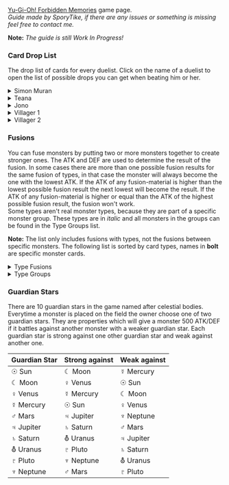 [Yu-Gi-Oh! Forbidden Memories](https://retroachievements.org/game/11388) game page.<br>_Guide made by SporyTike, if there are any issues or something is missing feel free to contact me._

**Note:** _The guide is still Work In Progress!_

### **Card Drop List**
The drop list of cards for every duelist. Click on the name of a duelist to open the list of possible drops you can get when beating him or her.<br>

<details>
  <summary>Simon Muran</summary>
Simon Muran can be unlocked by beating him in front of Pharaoh's Palace before Heishin attacks the Palace. (Optional)

| | Rank S/A (Pow)  | | | Rank S/A (Tec) | | | Rank B/C/D | |
| ------------- | ------------- | ---: | ------------- | ------------- | ---: | ------------- | ------------- | ---: |
| **Nr.** | **Name**  | **Chance**  | **Nr.** | **Name**  | **Chance**  | **Nr.** | **Name**  | **Chance**  |
| 002 | Mystical Elf | 1.32% | 009 | Shadow Specter | 4.49% | 009 | Shadow Specter | 4.79% |
| 009 | Shadow Specter | 4.39% | 016 | Time Wizard | 2.64% | 016 | Time Wizard | 2.78% |
| 010 | Blackland Fire Dragon | 1.46% | 019 | Right Arm of the Forbidden One | 0.29% | 019 | Right Arm of the Forbidden One | 0.29% |
| 016 | Time Wizard | 2.93% | 024 | Skull Servant | 1.32% | 024 | Skull Servant | 1.42% |
| 019 | Right Arm of the Forbidden One | 0.29% | 047 | Torike | 1.32% | 047 | Torike | 1.42% |
| 024 | Skull Servant | 1.32% | 048 | Sangan | 1.32% | 048 | Sangan | 1.42% |
| 025 | Horn Imp | 1.32% | 058 | Kuriboh | 1.32% | 058 | Kuriboh | 1.46% |
| 030 | Zombie Warrior | 1.32% | 102 | Mask of Darkness | 0.59% | 102 | Mask of Darkness | 0.68% |
| 041 | Celtic Guardian | 1.32% | 105 | Tomozaurus | 2.59% | 105 | Tomozaurus | 2.78% |
| 046 | Griffore | 1.32% | 123 | Dark Plant | 2.59% | 123 | Dark Plant | 2.78% |
| 047 | Torike | 1.32% | 130 | Weather Control | 2.59% | 130 | Weather Control | 2.78% |
| 048 | Sangan | 1.32% | 137 | Mystery Hand | 2.59% | 137 | Mystery Hand | 2.78% |
| 058 | Kuriboh | 1.46% | 167 | Ancient Jar | 2.54% | 167 | Ancient Jar | 2.73% |
| 059 | Mammoth Graveyard | 1.32% | 192 | Key Mace | 2.54% | 192 | Key Mace | 2.73% |
| 065 | Silver Fang | 1.32% | 197 | Mech Mole Zombie | 2.54% | 197 | Mech Mole Zombie | 2.73% |
| 105 | Tomozaurus | 2.54% | 202 | Air Marmot of Nefariousness | 2.54% | 202 | Air Marmot of Nefariousness | 2.73% |
| 123 | Dark Plant | 2.54% | 237 | Haniwa | 2.54% | 273 | Haniwa | 2.73% |
| 130 | Weather Cold | 2.54% | 238 | Yashinoki | 2.54% | 238 | Yashinoki | 0.68% |
| 137 | Mystery Hand | 2.54% | 289 | Change Slime | 2.54% | 289 | Change Slime | 2.73% |
| 167 | Ancient Jar | 2.54% | 301 | Legendary Sword | 0.98% | 301 | Legendary Sword | 0.98% |
| 192 | Key Mace | 2.54% | 313 | Horn of Eight | 0.98% | 333 | Sogen | 1.95% |
| 197 | Mech Mole Zombie | 2.54% | 314 | Horn of the Unicorn | 0.98% | 387 | Mystic Lamp | 2.73% |
| 202 | Air Marmot of Nefariousness | 2.54% | 333 | Sogen | 1.76% | 397 | Leghul | 2.73% |
| 237 | Haniwa | 2.54% | 336 | Dark Hole | 0.98% | 402 | Monster Eye | 2.73% |
| 238 | Yashinoki | 0.59% | 349 | Spellbinding Circle | 1.76% | 410 | Mechanical Spider | 2.73% |
| 289 | Change Slime | 2.54% | 387 | Mystic Lamp | 2.54% | 411 | Bat | 2.73% |
| 333 | Sogen | 1.95% | 397 | Leghul | 2.54% | 422 | Jinzo #7 | 2.73% |
| 381 | Toon Alligator | 0.10% | 402 | Monster Eye | 2.54% | 436 | White Dolphin | 2.73% |
| 387 | Mystic Lamp | 2.54% | 410 | Mechanical Spider | 2.54% | 444 | Turu-Purun | 2.73% |
| 397 | Leghul | 2.54% | 411 | Bat | 2.54% | 469 | Armed Ninja | 2.73% |
| 402 | Monster Eye | 2.54% | 422 | Jinzo #7 | 2.54% | 484 | Ameba | 2.73% |
| 410 | Mechanical Spider | 2.54% | 436 | White Dolphin | 2.54% | 485 | Korogashi | 2.73% |
| 411 | Bat | 2.54% | 444 | Turu-Purun | 2.54% | 488 | Rainbow Flower | 2.73% |
| 422 | Jinzo #7 | 2.54% | 469 | Armed Ninja | 2.54% | 504 | Fungi of the Musk | 2.73% |
| 436 | White Dolphin | 2.54% | 484 | Ameba | 2.54% | 516 | Muka Muka | 2.73% |
| 444 | Turu-Purun | 2.54% | 485 | Korogashi | 2.54% | 547 | Griggle | 2.73% |
| 469 | Armed Ninja | 2.54% | 488 | Rainbow Flower | 2.54% | 548 | Bone Mouse | 2.73% |
| 484 | Ameba | 2.54% | 504 | Fungi of the Mush | 2.54% | 558 | Pot the Trick | 2.73% |
| 485 | Korogashi | 2.54% | 516 | Muka Muka | 2.54% | 563 | Wretched Ghost of the Attic | 2.73% |
| 488 | Rainbow Flower | 2.54% | 547 | Griggle | 2.54% | 635 | Queen's Double | 2.73% |
| 504 | Fungi of the Musk | 2.54% | 548 | Bone Mouse | 2.54% | 677 | Hamburger Recipe | 0.88% |
| 516 | Muka Muka | 2.54% | 558 | Pot the Trick | 2.54% | 681 | House of Adhesive Tape | 0.88% |
| 547 | Griggle | 2.54% | 563 | Wretched Ghost of the Attic | 2.54% | 690 | Fake Trap | 0.88% |
| 548 | Bone Mouse | 2.54% | 635 | Queen's Double | 2.54% | | | |
| 558 | Pot the Trick | 2.54% | 676 | Commencement Dance | 0.98%| | | |
| 563 | Wretched Ghost of the Attic | 2.54% | 677 | Hamburger Recipe | 0.98% | | | |
| 635 | Queen's Double | 2.54% | 681 | House of Adhesive Tape | 0.98% | | | |
| | | | 682 | Eatgaboon | 0.98% | | | |
| | | | 690 | Fake Trap | 0.98% | | | |
</details>

<details>
  <summary>Teana</summary>
Teana can be unlocked by beating her in the Duel Grounds before Heishin attacks the Palace. (Optional)

| | Rank S/A (Pow)  | | | Rank S/A (Tec) | | | Rank B/C/D | |
| ------------- | ------------- | ---: | ------------- | ------------- | ---: | ------------- | ------------- | ---: |
| **Nr.** | **Name**  | **Chance**  | **Nr.** | **Name**  | **Chance**  | **Nr.** | **Name**  | **Chance**  |
| 019 | Right Arm of the Forbidden One | 0.29% | 019 | Right Arm of the Forbidden One | 0.29% | 019 | Right Arm of the Forbidden One | 0.29% |
| 024 | Skull Servant | 8.79% | 024 | Skull Servant | 8.30% | 024 | Skull Servant | 8.79% |
| 058 | Kuriboh | 8.79% | 058 | Kuriboh | 8.30% | 058 | Kuriboh | 8.79% |
| 102 | Mask of Darkness | 0.59% | 167 | Ancient Jar | 8.20% | 167 | Ancient Jar | 8.79% |
| 167 | Ancient Jar | 8.79% | 302 | Sword of Dark Destruction | 0.78% | 302 | Sword of Dark Destruction | 0.78% |
| 302 | Sword of Dark Destruction | 0.78% | 312 | Silver Bow and Arrow | 0.73% | 330 | Forest | 1.46% |
| 330 | Forest | 1.46% | 313 | Horn of Light | 0.73% | 393 | Zone Eater | 8.79% |
| 393 | Zone Eater | 8.59% | 330 | Forest | 1.46% | 395 | Dancing Elf | 8.69% |
| 395 | Dancing Elf | 8.59% | 336 | Dark Hole | 0.73% | 398 | Ooguchi | 8.69% |
| 398 | Ooguchi | 8.59% | 345 | Final Flame | 0.73% | 399 | Swordsman from a Foreign Land | 8.69% |
| 399 | Swordsman from a Foreign Land | 8.59% | 350 | Dark-piercing Light | 1.46% | 402 | Monster Eye | 8.69% |
| 402 | Monster Eye | 8.59% | 393 | Zone Eater | 8.30% | 469 | Armed Ninja | 8.69% |
| 469 | Armed Ninja | 8.59% | 395 | Dancing Elf | 8.30% | 475 | Sinister Serpent | 8.69% |
| 475 | Sinister Serpent | 8.59% | 398 | Ooguchi | 8.30% | 527 | Milus Radiant | 8.69% |
| 527 | Milus Radiant | 8.59% | 399 | Swordsman from a Foreign Land | 8.30% | 681 | House of Adhesive Tape | 0.68% |
| 543 | Tongyo | 0.59% | 402 | Monster Eye | 8.20% | 690 | Fake Trap | 0.73% |
| 566 | Yormungarde | 0.59% | 469 | Armed Ninja | 8.20% | 699 | Revival of Skeleton Rider | 0.05% | |
| 570 | Trakadon | 0.29% | 475 | Sinister Serpent | 8.20% | | | |
| 580 | Patrol Robo | 0.29% | 527 | Milus Radiant | 8.20% | | | |
| | | | 681 | House of Adhesive Tape | 0.73% | | | |
| | | | 682 | Eatgaboon | 0.73% | | | |
| | | | 690 | Fake Trap | 0.73% | | | |
| | | | 699 | Revival of Skeleton Rider | 0.05% | | | |
</details>

<details>
  <summary>Jono</summary>
Jono can be unlocked by beating him in the Duel Grounds before Heishin attacks the Palace. (Optional)

| | Rank S/A (Pow)  | | | Rank S/A (Tec) | | | Rank B/C/D | |
| ------------- | ------------- | ---: | ------------- | ------------- | ---: | ------------- | ------------- | ---: |
| **Nr.** | **Name**  | **Chance**  | **Nr.** | **Name**  | **Chance**  | **Nr.** | **Name**  | **Chance**  |
| 004 | Baby Dragon | 0.98% | 016 | Time Wizard | 2.93% | 016 | Time Wizard | 3.12% |
| 016 | Time Wizard | 3.13% | 020 | Left Arm of the Forbidden One | 0.20% | 020 | Left Arm of the Forbidden One | 0.29% |
| 020 | Left Arm of the Forbidden One | 0.29% | 050 | Basic Insect | 1.95% | 050 | Basic Insect | 2.15%
| 029 | Mountain Warrior | 0.98% | 104 | Curtain of the Dark Ones | 1.95% | 104 | Curtain of the Dark Ones | 2.15% |
| 050 | Basic Insect | 2.15% | 105 | Tomozaurus | 1.95% | 105 | Tomozaurus | 2.15% |
| 061 | Wolf | 0.98% | 122 | Yamatano Dragon Scroll | 1.95% | 122 | Yamatano Dragon Scroll | 2.15% |
| 100 | Battle Warrior | 0.98% | 130 | Weather Control | 1.95% | 130 | Weather Control | 2.15% |
| 104 | Curtain of the Dark Ones | 2.15% | 135 | Fiend's Hand | 1.95% | 135 | Fiend's Hand | 2.15% |
| 105 | Tomozaurus | 2.15% | 137 | Mystery Hand | 1.95% | 137 | Mystery Hand | 2.15%
| 122 | Yamatano Dragon Scroll | 2.15% | 152 | The Melting Red Shadow | 1.95% | 152 | The Melting Red Shadow | 2.15% | 
| 130 | Weather Control | 2.15% | 154 | Fire Reaper | 1.95% | 154 | Fire Reaper | 2.15% |
| 135 | Fiend's Hand | 2.15% | 174 | Hurricail | 1.95% | 174 | Hurricail | 2.15% | 
| 137 | Mystery Hand | 2.15% | 182 | Masked Clown | 1.95% | 182 | Masked Clown | 2.15% |
| 152 | The Melting Red Shadow | 2.15% | 185 | Eyearmor | 1.95% | 185 | Eyearmor | 2.15% |
| 154 | Fire Reaper | 2.15% | 191 | LALA Li-oon | 1.95% | 191 | LALA Li-oon | 2.15% |
| 185 | Eyearmor | 2.15% | 197 | Mech Mole Zombie | 1.95% | 197 | Mech Mole Zombie | 2.15% |
| 191 | LALA Li-oon | 2.15% | 202 | Air Marmot of Nefariousness | 1.95% | 202 | Air Marmot of Nefariousness | 2.15% |
| 197 | Mech Mole Zombie | 2.15% | 207 | Droll Bird | 1.95% | 207 | Droll Bird | 2.15% |
| 202 | Air Marmot of Nefariousness | 2.15% | 210 | Hinotama Soul | 1.95% | 210 | Hinotama Soul | 2.15% |
| 207 | Droll Bird | 2.15% | 214 | Kagemusha of the Blue Flame | 1.95% | 242 | Candle of Fate | 2.15% |
| 210 | Hinotama Soul | 2.15% | 237 | Haniwa | 1.95% | 245 | Meda Bat | 2.15% |
| 214 | Kagemusha of the Blue Flame | 2.15% | 242 | Candle of Fate | 2.05% | 268 | Sectarian of Secrets | 2.15% |
| 237 | Haniwa | 2.15% | 245 | Meda Bat | 2.05% | 301 | Legendary Sword | 0.78% |
| 242 | Candle of Fate | 2.15% | 268 | Sectarian of Secrets | 2.05% | 302 | Sword of Dark Destruction | 0.78% |
| 245 | Meda Bat | 2.15% | 301 | Legendary Sword | 0.78% | 333 | Sogen | 1.76% |
| 268 | Sectarian of Secrets | 2.15% | 302 | Sword of Dark Destruction | 0.78% | 343 | Sparks | 0.78% |
| 333 | Sogen | 1.22% | 310 | Vile Germs | 0.78% | 410 | Mechanical Spider | 2.15% |
| 410 | Mechanical Spider | 2.15% | 311 | Black Pendant | 0.78% | 420 | Cyber-Stein | 2.15% |
| 420 | Cyber-Stein | 2.15% | 333 | Sogen | 1.76% | 422 | Jinzo #7 | 2.15% |
| 422 | Jinzo #7 | 2.15% | 336 | Black Hole | 0.78% | 436 | White Dolphin | 2.15% |
| 436 | White Dolphin | 2.15% | 343 | Sparks | 0.78% | 444 | Turu-Purun | 2.15% |
| 444 | Turu-Purun | 2.15% | 344 | Hinotama | 0.88% | 485 | Korogashi | 2.15% |
| 485 | Korogashi | 2.15% | 410 | Mechanical Spider | 2.05% | 486 | Boo Koo | 2.15% |
| 486 | Boo Koo | 2.15% | 420 | Cyber-Stein | 2.05% | 488 | Rainbow Flower | 2.15% |
| 488 | Rainbow Flower | 2.15% | 422 | Jinzo #7 | 2.05% | 492 | Hoshinigen | 2.15% |
| 492 | Hoshinigen | 2.15% | 436 | White Dolphin | 2.05% | 501 | Man-eater Bug | 2.15% |
| 501 | Man-eater Bug | 2.15% | 444 | Turu-Purun | 2.05% | 516 | Muka Muka | 2.15% |
| 516 | Muka Muka | 2.15% | 485 | Korogashi | 2.05% | 524 | Star Boy | 2.15% |
| 524 | Star Boy | 2.15% | 486 | Boo Koo | 2.05% | 549 | Frog The Jam | 2.15% |
| 549 | Frog The Jam | 2.15% | 488 | Rainbow Flower | 2.05% | 558 | Pot the Trick | 2.15% |
| 558 | Pot the Trick | 2.15% | 492 | Hoshinigen | 2.05% | 563 | Wretched Ghost of the Attic | 2.15% |
| 563 | Wretched Ghost of the Attic | 2.15% | 501 | Man-eater Bug |  2.05% | 579 | Abyss Flower | 2.15% |
| 570 | Trakadon | 0.29% | 516 | Muka Muka | 2.05% | 588 | Living Vase | 0.10% |
| 579 | Abyss Flower | 2.15% | 524 | Star Boy | 2.05% | 589 | Tentacle Plant | 2.15% |
| 580 | Patrol Robo | 0.29% | 549 | Frog The Jam | 2.05% | 598 | Little Chimera | 2.15% |
| 581 | Takuhee | 0.10% | 558 | Pot the Trick | 2.05% | 611 | Hiro's Shadow Scout | 2.15% |
| 588 | Living Vase | 0.10% | 563 | Wretched Ghost of the Attic | 2.05% | 651 | Kunai with Chain | 1.66% |
| 589 | Tentacle Plant | 2.15% | 579 | Abyss Flower | 2.05% | 677 | Hamburger Recipe | 0.88% |
| 598 | Little Chimera | 2.15% | 589 | Tentacle Plant | 2.05% | 681 | House of Adhesive Tape | 0.88% |
| 607 | Great Bill | 0.10% | 598 | Little Chimera | 2.05% | 690 | Fake Trap | 0.88% |
| 611 | Hiro's Shadow Scout | 2.15% | 611 | Hiro's Shadow Scout | 2.05% | | | |
| 616 | Hourglass of Courage | 0.10% | 651 | Kunai with Chain | 1.71% | | | |
| 651 | Kunai with Chain | 1.61% | 654 | Salamandra | 1.71% | | | |
| 681 | House of Adhesive Tape | 0.78% | 677 | Hamburger Recipe | 0.78% | | | |
| | | | 679 | Novox's Prayer | 0.78% | | |
| | | | 681 | House of Adhesive Tape | 0.78% | | |
| | | | 683 | Bear Trap | 0.78% | | |
| | | | 690 | Fake Trap | 0.78% | | |
</details>

<details>
  <summary>Villager 1</summary>
Villager 1 can be unlocked by beating him in the Duel Grounds.

| | Rank S/A (Pow)  | | | Rank S/A (Tec) | | | Rank B/C/D | |
| ------------- | ------------- | ---: | ------------- | ------------- | ---: | ------------- | ------------- | ---: |
| **Nr.** | **Name**  | **Chance**  | **Nr.** | **Name**  | **Chance**  | **Nr.** | **Name**  | **Chance**  |
| 009 | Shadow Specter | 3.61% | 009 | Shadow Specter | 2.93% | 009 | Shadow Specter | 3.71% |
| 020 | Left Arm of the Forbidden One | 0.29% | 020 | Left Arm of the Forbidden One | 0.29% | 020 | Left Arm of the Forbidden One | 0.29% |
| 024 | Skull Servant | 3.61% | 024 | Skull Servant | 2.93% | 024 | Skull Servant | 3.71% |
| 058 | Kuriboh | 3.61% | 058 | Kuriboh | 2.93% | 058 | Kuriboh | 3.71% |
| 112 | That Which Feeds on Life | 0.59% | 123 | Dark Plant | 2.93% | 123 | Dark Plant | 3.71% |
| 123 | Dark Plant | 3.61% | 167 | Ancient Jar | 2.93% | 167 | Ancient Jar | 3.71% |
| 146 | Temple of Skulls | 0.59% | 192 | Key Mace | 2.93% | 192 | Key Mace | 3.71% |
| 153 | Dokuroizo the Grim Reaper | 0.59% | 289 | Change Slime | 2.93% | 289 | Change Slime | 3.71% |
| 165 | The Judgement Hand | 0.59% | 307 | Elf's Light | 0.78% | 307 | Elf's Light | 0.88% |
| 167 | Ancient Jar | 3.61% | 308 | Beast Fangs | 0.78% | 323 | Book of Secret Arts | 0.88% |
| 192 | Key Mace | 3.61% | 309 | Steel Shell | 0.78% | 332 | Mountain | 1.71% |
| 234 | Beautiful Headhuntress | 0.59% | 311 | Black Pendant | 0.78% | 338 | Mooyan Curry | 1.71% |
| 241 | Dark Assailant | 0.59% | 312 | Silver Bow and Arrow | 0.78% | 339 | Red Medicine | 1.71% |
| 289 | Change Slime | 3.61% | 323 | Book of Secret Arts | 0.78% | 345 | Final Flame | 0.88% |
| 307 | Elf's Light | 0.78% | 327 | Follow Wind | 0.78% | 350 | Dark-piercing Light | 1.71% |
| 332 | Mountain | 1.56% | 332 | Mountain | 1.56% | 387 | Mystic Lamp | 3.71% |
| 338 | Mooyan Curry | 1.56% | 336 | Black Hole | 0.88% | 393 | Zone Eater | 3.71% |
| 387 | Mystic Lamp | 3.61% | 338 | Mooyan Curry | 1.56% | 395 | Dancing Elf | 3.66% |
| 393 | Zone Eater | 3.61% | 339 | Red Medicine | 1.56% | 397 | Leghul | 3.66% |
| 395 | Dancing Elf | 3.61% | 340 | Goblin's Secret Remedy | 1.56% | 398 | Ooguchi | 3.66% |
| 397 | Leghul | 3.61% | 345 | Final Flame | 0.88% | 399 | Swordsman from a Foreign Land | 3.66% |
| 398 | Ooguchi | 3.61% | 350 | Dark-piercing Light | 1.56% | 402 | Monster Eye | 3.66% |
| 399 | Swordsman from a Foreign Land | 3.61% | 387 | Mystic Lamp | 2.93% | 411 | Bat | 3.66% |
| 402 | Monster Eye | 3.61% | 393 | Zone Eater | 2.93% | 469 | Armed Ninja | 3.66% |
| 411 | Bat | 3.61% | 395 | Dancing Elf | 2.93% | 475 | Sinister Serpent | 3.66% |
| 435 | Water Girl | 0.59% | 397 | Leghul | 2.93% | 484 | Ameba | 3.66% |
| 450 | Kappa Avenger | 0.59% | 398 | Ooguchi | 2.93% | 504 | Fungi of the Musk | 3.52% |
| 469 | Armed Ninja | 3.61% | 399 | Swordsman from a Foreign Land | 2.93% | 527 | Milus Radiant | 3.52% |
| 475 | Sinister Serpent | 3.61% | 402 | Monster Eye | 2.93% | 547 | Griggle | 3.52% |
| 480 | Kuwagata α | 0.59% | 411 | Bat | 2.93% | 548 | Bone Mouse | 3.52% |
| 484 | Ameba | 3.61% | 469 | Armed Ninja | 2.93% | 558 | Pot the Trick | 3.52% |
| 502 | D. Human | 0.59% | 475 | Sinister Serpent | 2.93% | 635 | Queen's Double | 3.66% |
| 504 | Fungi of the Musk | 3.61% | 484 | Ameba | 2.93% | 655 | Cursebreaker | 0.88% |
| 527 | Milus Radiant | 3.61% | 504 | Fungi of the Musk | 2.93% | 681 | House of Adhesive Tape | 0.88% |
| 547 | Griggle | 3.61% | 527 | Milus Radiant | 2.93% | 690 | Fake Trap | 0.88% |
| 548 | Bone Mouse | 3.61% | 547 | Griggle | 2.93% | | | |
| 558 | Pot the Trick | 3.61% | 548 | Bone Mouse | 2.93% | | | |
| 570 | Trakadon | 0.49% | 558 | Pot the Trick | 2.93% | | | |
| 580 | Patrol Robo | 0.39% | 635 | Queen's Double | 2.93% | | | |
| 635 | Queen's Double | 3.61% | 655 | Cursebreaker | 0.98% | | | |
| 655 | Cursebreaker | 0.78% | 665 | Curse of Millennium Shield | 0.59% | | | |
| 681 | House of Adhesive Tape | 0.78% | 666 | Yamadron Ritual | 0.59% | | | |
| 690 | Fake Trap | 0.78% | 671 | Zera Ritual | 0.59% | | | |
| | | | 673 | War-lion Ritual | 0.59% | | | |
| | | | 674 | Beastry Mirror Ritual | 0.59% | | | |
| | | | 676 | Commencement Dance | 0.59% | | | |
| | | | 677 | Hamburger Recipe | 0.59% | | | |
| | | | 678 | Revival of Sennen Genjin | 0.59% | | | |
| | | | 679 | Novox's Prayer | 0.59% | | | |
| | | | 680 | Curse of Tri-Horned Dragon | 0.59% | | | |
| | | | 681 | House of Adhesive Tape | 1.17% | | | |
| | | | 690 | Fake Trap | 1.07% | | | |
| | | | 691 | Revived of Serpent Night Dragon | 0.59% | | | |
| | | | 692 | Turtle Oath | 0.59% | | | |
| | | | 693 | Contruct of Mask | 0.59% | | | |
| | | | 694 | Resurrection of Chakra | 0.59% | | | |
| | | | 695 | Puppet Ritual | 0.59% | | | |
| | | | 697 | Garma Sword Oath | 0.59% | | | |
| | | | 698 | Cosmo Queen's Prayer | 0.59% | | | |
| | | | 699 | Revival of Skeleton Rider | 0.59% | | | |
| | | | 700 | Fortress Whale's Oath | 0.59% | | | |
</details>

<details>
  <summary>Villager 2</summary>
Villager 2 can be unlocked by beating him in the Duel Grounds.

| | Rank S/A (Pow)  | | | Rank S/A (Tec) | | | Rank B/C/D | |
| ------------- | ------------- | ---: | ------------- | ------------- | ---: | ------------- | ------------- | ---: |
| **Nr.** | **Name**  | **Chance**  | **Nr.** | **Name**  | **Chance**  | **Nr.** | **Name**  | **Chance**  |
| 009 | Shadow Specter | 0.73% | 009 | Shadow Specter | 1.22% | 009 | Shadow Specter | 1.27% |
| 010 | Blackland Fire Dragon | 0.73% | 019 | Right Arm of the Forbidden One | 0.59% | 019 | Right Arm of the Forbidden One | 0.59% |
| 019 | Right Arm of the Forbidden One | 0.29% | 024 | Skull Servant | 1.22% | 024 | Skull Servant | 1.27% |
| 023 | The Wicked Worm Beast | 0.73% | 045 | Oscillo Hero #2 | 1.22% | 040 | Dragon Piper | 1.27% |
| 024 | Skull Servant | 0.73% | 096 | Armored Zombie | 1.22% | 045 | Oscillo Hero #2 | 1.27% |
| 025 | Horn Imp | 0.73% | 097 | Dragon Zombie | 1.22% | 061 | Wolf | 1.27% |
| 030 | Zombie Warrior | 1.46% | 098 | Clown Zombie | 1.22% | 065 | Silver Fang | 1.27% |
| 034 | Saggi the Dark Clown | 0.73% | 102 | Mask of Darkness | 0.59% | 096 | Armored Zombie | 1.27% |
| 036 | The Snake Hair | 0.73% | 108 | Graveyard and the Hand of Invitation | 1.22% | 097 | Dragon Zombie | 1.27% |
| 040 | Dragon Piper | 0.73% | 135 | Fiend's Hand | 1.22% | 098 | Clown Zombie | 1.27% |
| 045 | Oscillo Hero #2 | 0.73% | 139 | Blue-eyed Silver Zombie | 1.22% | 102 | Mask of Darkness | 0.59% |
| 053 | Killer Needle | 0.73% | 152 | The Melting Red Shadow | 1.12% | 108 | Graveyard and the Hand of Invitation | 1.27% |
| 059 | Mammoth Graveyard | 0.73% | 154 | Fire Reaper | 1.12% | 118 | Supporter in the Shadows | 1.27% |
| 061 | Wolf | 0.73% | 167 | Ancient Jar | 1.12% | 135 | Fiend's Hand | 1.27% |
| 065 | Silver Fang | 0.73% | 177 | Monsturtle | 1.12% | 138 | Dragon Statue | 1.27% |
| 080 | Uraby | 0.73% | 191 | LALA Li-oon | 1.12% | 139 | Blue-eyed Silver Zombie | 1.27% |
| 096 | Armored Zombie | 0.73% | 197 | Mech Mole Zombie | 1.12% | 140 | Toad Master | 1.27% |
| 097 | Dragon Zombie | 0.73% | 199 | Penguin Knight | 1.12% | 141 | Spiked Snail | 1.27% |
| 098 | Clown Zombie | 0.73% | 203 | Phantom Ghost | 1.12% | 152 | The Melting Red Shadow | 1.27% |
| 102 | Mask of Darkness | 0.49% | 205 | Dorover | 1.12% | 154 | Fire Reaper | 1.27% |
| 103 | Job-Change Mirror | 0.73% | 206 | Twin Long Rods #1 | 1.12% | 162 | Tainted Wisdom | 1.27% |
| 108 | Graveyard and the Hand of Invitation | 0.73% | 211 | Kaminarikozou | 1.12% | 167 | Ancient Jar | 1.27% |
| 109 | Goddess with the Third Eye | 0.73% | 215 | Flame Ghost | 1.12% | 169 | Dark King of the Abyss | 1.27% |
| 110 | Hero of the East | 0.73% | 227 | Hitodenchak | 1.12% | 172 | Armaill | 1.27% |
| 115 | Kamion Wizard | 0.73% | 228 | Wood Remains | 1.12% | 177 | Monsturtle | 1.27% |
| 118 | Supporter in the Shadows | 0.73% | 237 | Haniwa | 1.12% | 181 | Dark Shade | 1.27% |
| 119 | Trial of Nightmares | 0.73% | 238 | Yashinoki | 0.59% | 191 | LALA Li-oon | 1.27% |
| 120 | Dream Clown | 0.73% | 243 | Water Element | 1.12% | 197 | Mech Mole Zombie | 1.27% |
| 121 | Sleeping Lion | 0.73% | 244 | Dissolverock | 1.12% | 199 | Penguin Knight | 1.27% |
| 132 | The 13th Grave | 1.46% | 259 | Ancient Sorcerer | 1.12% | 203 | Phantom Ghost | 1.27% |
| 135 | Fiend's Hand | 0.73% | 262 | The Little Swordsman of Aile | 1.12% | 205 | Dorover | 1.27% |
| 138 | Dragon Statue | 0.73% | 265 | The Furious Sea King | 1.12% | 206 | Twin Long Rods #1 | 1.26% |
| 139 | Blue-eyed Silver Zombie | 0.73% | 270 | Wetha | 1.12% | 211 | Kaminarikozou | 1.27% |
| 140 | Toad Master | 1.46% | 289 | Change Slime | 1.12% | 215 | Flame Ghost | 1.27% |
| 141 | Spiked Snail | 0.73% | 292 | Psychic Kappa | 1.12% | 219 | Solitude | 1.27% |
| 152 | The Melting Red Shadow | 0.73% | 304 | Axe of Despair | 1.56% | 227 | Hitodenchak | 1.27% |
| 154 | Fire Reaper | 0.73% | 305 | Laser Cannon Armor | 1.56% | 228 | Wood Remains | 1.27% |
| 162 | Tainted Wisdom | 0.73% | 316 | Electro-whip | 1.56% | 231 | Wood Clown | 1.27% |
| 164 | Lord of Zemia | 0.73% | 319 | Mystical Moon | 1.56% | 237 | Haniwa | 1.27% |
| 167 | Ancient Jar | 0.73% | 321 | Malevolent  Nuzzler | 1.56% | 238 | Yashinoki | 0.59% |
| 169 | Dark King of the Abyss | 0.73% | 326 | Raise Body Heat | 1.56% | 243 | Water Element | 1.27% |
| 171 | Big Eye | 0.73% | 330 | Forest | 1.61% | 244 | Dissolverock | 1.27% |
| 172 | Armaill | 0.73% | 333 | Sogen | 1.61% | 250 | Hyo | 1.26% |
| 177 | Monsturtle | 0.73% | 335 | Yami | 1.61% | 257 | Stone Armadiller | 1.27% |
| 181 | Dark Shade | 0.73% | 336 | Dark Hole | 1.56% | 259 | Ancient Sorcerer | 1.27% |
| 191 | LALA Li-oon | 0.73% | 338 | Mooyan Curry | 1.66% | 262 | The Little Swordsman of Aile | 1.27% |
| 196 | Arma Knight | 1.46% | 339 | Red Medicine | 1.56% | 265 | The Furious Sea King | 1.27% |
| 197 | Mech Mole Zombie | 0.73% | 340 | Goblin's Secret Remedy | 1.56% | 269 | Versago the Destroyer | 1.27% |
| 199 | Penguin Knight | 0.73% | 345 | Final Flame | 1.56% | 270 | Wetha | 1.27% |
| 201 | Frenzied Panda | 0.73% | 350 | Dark-piercing Light | 1.56% | 276 | Ray & Temperature | 1.27% |
| 203 | Phantom Ghost | 0.73% | 393 | Zone Eater | 1.12% | 289 | Change Slime | 1.27% |
| 205 | Dorover | 0.73% | 394 | Steel Scorpion | 0.59% | 292 | Psychic Kappa | 1.27% |
| 206 | Twin Long Rods #1 | 0.73% | 398 | Ooguchi | 1.12% | 296 | One-eyed Shield Dragon | 1.27% |
| 211 | Kaminarikozou | 0.73% | 432 | Waterdragon Fairy | 1.12% | 304 | Axe of Despair | 1.46% |
| 215 | Flame Ghost | 0.73% | 444 | Turu-Purun | 1.12% | 335 | Yami | 2.93% |
| 219 | Solitude | 0.73% | 446 | Aqua Snake | 1.12% | 393 | Zone Eater | 1.27% |
| 220 | Masked Sorcerer | 0.73% | 451 | Kanikabuto | 1.12% | 394 | Steel Scorpion | 0.59% |
| 221 | Kumootoko | 0.73% | 452 | Zarigun | 1.12% | 398 | Ooguchi | 1.27% |
| 225 | Fiend Sword | 0.73% | 461 | Bolt Penguin | 1.12% | 432 | Waterdragon Fairy | 1.27% |
| 227 | Hitodenchak | 0.73% | 463 | Electric Snake| 1.12% | 444 | Turu-Purun | 1.27% |
| 228 | Wood Remains | 0.73% | 484 | Ameba | 1.12% | 446 | Aqua Snake | 1.27% |
| 231 | Wood Clown | 0.73% | 503 | Turtle Raccoon | 1.12% | 451 | Kanikabuto | 1.27% |
| 233 | Dark Titan of Terror | 0.73% | 516 | Muka Muka | 1.12% | 452 | Zarigun | 1.27% |
| 236 | Guardian of the Labyrinth | 0.73% | 524 | Star Boy | 1.12% | 461 | Bolt Penguin | 1.27% |
| 237 | Haniwa | 0.73% | 548 | Bone Mouse | 1.12% | 463 | Electric Snake | 1.27% |
| 238 | Yashinoki | 0.49% | 549 | Frog The Jam | 1.12% | 484 | Ameba | 1.22% |
| 243 | Water Element | 0.73% | 556 | The Wandering Doomed | 1.12% | 503 | Turtle Raccoon | 1.22% |
| 244 | Dissolverock | 0.73% | 558 | Pot the Trick | 1.12% | 516 | Muka Muka | 1.22% |
| 246 | One Who Hunts Souls | 0.73% | 586 | Greenkappa | 0.49% | 524 | Star Boy | 1.22% |
| 248 | Master & Expert | 0.73% | 591 | Morphing Jar | 1.12% | 548 | Bone Mouse | 1.22% |
| 250 | Hyo | 0.73% | 592 | Muse-A | 0.49% | 549 | Frog The Jam | 1.22% |
| 251 | Enchanting Mermaid | 0.73% | 602 | Penguin Soldier | 1.12% | 556 | The Wandering Doomed | 1.22% |
| 256 | Dimensional Warrior | 0.73% | 605 | Liquid Beast | 1.12% | 558 | Pot the Trick | 1.22% |
| 257 | Stone Armadiller | 1.46% | 606 | Twin Long Rods #2 | 1.12% | 586 | Greenkappa | 0.59% |
| 258 | Beastking of the Swamp | 1.46% | 610 | Electric Lizard | 0.10% | 591 | Morphing Jar | 1.22% |
| 259 | Ancient Sorcerer | 0.73% | 652 | Magic Labyrinth | 1.56% | 592 | Muse-A | 0.59% |
| 262 | The Little Swordsman of Aile | 0.73% | 655 | Cursebreaker | 1.56% | 602 | Penguin Soldier | 1.22% |
| 263 | Rock Ogre Grotto #2 | 1.46% | 683 | Bear Trap | 1.56% | 605 | Liquid Beast | 1.22% |
| 265 | The Furious Sea King | 0.73% | 684 | Invisible Wire | 1.56% | 606 | Twin Long Rods #2 | 1.22% |
| 269 | Versago the Destroyer | 0.73% | 687 | Goblin Fan | 1.56% | 610 | Electric Lizard | 0.10% |
| 270 | Wetha | 0.73% | 688 | Bad Reaction to Simochi | 1.56% | 629 | Armored Rat | 1.22% |
| 272 | Mavelus | 0.73% | 690 | Fake Trap | 1.56% | 642 | Mystical Sheep #1 | 1.22% |
| 273 | Ancient Tree of Enlightenment | 0.73% | 693 | Contruct of Mask | 1.56% | | | |
| 274 | Green Phantom King | 0.73% | | | | | | |
| 276 | Ray & Temperature | 0.73% | | | | | | |
| 280 | Protector of the Throne | 0.73% | | | | | | |
| 289 | Change Slime | 0.73% | | | | | | |
| 290 | Moon Envoy | 0.73% | | | | | | |
| 291 | Fireyarou | 0.73% | | | | | | |
| 292 | Psychic Kappa | 0.73% | | | | | | |
| 293 | Masaki the Legendary Swordsman | 0.73% | | | | | | |
| 294 | Dragoness the Wicked Knight | 0.73% | | | | | | |
| 296 | One-eyed Shield Dragon | 0.73% | | | | | | |
| 335 | Yami | 1.17% | | | | | | |
| 393 | Zone Eater | 0.68% | | | | | | |
| 394 | Steel Scorpion | 0.49% | | | | | | |
| 398 | Ooguchi | 0.73% | | | | | | |
| 406 | Yaiba Robo | 0.73% | | | | | | |
| 414 | Shovel Crusher | 0.73% | | | | | | |
| 432 | Waterdragon Fairy | 0.73% | | | | | | |
| 444 | Turu-Purun | 0.73% | | | | | | |
| 446 | Aqua Snake | 0.73% | | | | | | |
| 451 | Kanikabuto | 0.73% | | | | | | |
| 452 | Zarigun | 0.73% | | | | | | |
| 461 | Bolt Penguin | 0.73% | | | | | | |
| 463 | Electric Snake | 0.73% | | | | | | |
| 484 | Ameba | 0.73% | | | | | | |
| 496 | Wilmee | 0.73% | | | | | | |
| 503 | Turtle Raccoon | 0.73% | | | | | | |
| 514 | Brave Scizzar | 0.73% | | | | | | |
| 516 | Muka Muka | 0.73% | | | | | | |
| 524 | Star Boy | 0.73% | | | | | | |
| 548 | Bone Mouse | 0.73% | | | | | | |
| 549 | Frog The Jam | 0.73% | | | | | | |
| 552 | Winged Dragon #2 | 0.73% | | | | | | |
| 556 | The Wandering Doomed | 0.73% | | | | | | |
| 558 | Pot the Trick | 0.73% | | | | | | |
| 567 | Darkworld Thorns | 0.68% | | | | | | |
| 576 | Giant Scorpion of the Tundra | 0.68% | | | | | | |
| 584 | Binding Chain | 0.68% | | | | | | |
| 586 | Greenkappa | 0.49% | | | | | | |
| 591 | Morphing Jar | 0.68% | | | | | | |
| 592 | Muse-A | 0.49% | | | | | | |
| 601 | Tenderness | 0.68% | | | | | | |
| 602 | Penguin Soldier | 0.68% | | | | | | |
| 605 | Liquid Beast | 0.68% | | | | | | |
| 606 | Twin Long Rods #2 | 0.68% | | | | | | |
| 608 | Shining Friendship | 0.68% | | | | | | |
| 610 | Electric Lizard | 0.10% | | | | | | |
| 620 | Snakeyashi | 0.68% | | | | | | |
| 629 | Armored Rat | 0.68% | | | | | | |
| 642 | Mystical Sheep #1 | 0.68% | | | | | | |
| 643 | Disk Magician | 0.68% | | | | | | |
</details>

### **Fusions**
You can fuse monsters by putting two or more monsters together to create stronger ones. The ATK and DEF are used to determine the result of the fusion. In some cases there are more than one possible fusion results for the same fusion of types, in that case the monster will always become the one with the lowest ATK. If the ATK of any fusion-material is higher than the lowest possible fusion result the next lowest will become the result. If the ATK of any fusion-material is higher or equal than the ATK of the highest possible fusion result, the fusion won't work.<br>
Some types aren't real monster types, because they are part of a specific monster group. These types are in _italic_ and all monsters in the groups can be found in the Type Groups list.<br>

**Note:** The list only includes fusions with types, not the fusions between specific monsters.
The following list is sorted by card types, names in **bolt** are specific monster cards.
<details>
  <summary>Type Fusions</summary>

**Note:** Pyro and Dragon type have some monsters which counts to the type even if they have another card type. The added monsters can be seen in the Type Groups list.

| First Material | Second Material | Nr. | Result | ATK | DEF |
| ---------- | ----------- | --- | ------ | --: | --: |
| _Animal_ | _Female_ | 627 | Nekogal #2 | 1900 | 2000 |
| _Animal_ | Machine | 412 | Giga-tech Wolf | 1200 | 1400 |
| | | 423 | Dice Armadillo | 1650 | 1800 |
| _Animal_ | Plant | 487 | Flower Wolf | 1800 | 1400 |
| _Animal_ | Pyro | 529 | Flame Cerebrus | 2100 | 1800 |
| _Animal_ | Warrior | 064 | Tiger Axe | 1300 | 1100 |
| Aqua | Dragon | 448 | Spike Seadra | 1600 | 1300 |
| | | 073 | Kairyu-Shin | 1800 | 1500 |
| Aqua | **Ground Attacker Bugroth** | 639 | Amphibious Bugroth | 1850 | 1300 |
| Aqua | **Kappa Avenger** | 647 | Hyosube | 1500 | 900 |
| Aqua | **Psychic Kappa** | 647 | Hyosube | 1500 | 900 |
| Aqua | Thunder | 460 | Bolt Escargot | 1400 | 1500 |
| Beast | Fish | 404 | Tatsunootoshigo | 1350 | 1600 |
| | | 230 | Rare Fish | 1500 | 1200 |
| | | 671 | Marine Beast | 1700 | 1600 |
| Beast | **Larvas** | 587 | Mon Larvas | 1300 | 1400 |
| Beast | _Special A_ | 483 | Garvas | 2000 | 1700 |
| Beast | Thunder | 459 | Tripwire Beast | 1200 | 1300 |
| Beast | _Turtle_ | 193 | Turtle Tiger | 1000 | 1500 |
| _Dark Magic_ | Dragon | 010 | Blackland Fire Dragon | 1500 | 800 |
| _Dark Magic_ | _Elf_ | 551 | Dark Elf | 2000 | 800 |
| _Dark Spellcaster_ | _Jar_ | 401 | Ushi Oni | 2150 | 1950 |
| _Dark Spellcaster_ | Machine | 643 | Disk Magician | 1350 | 1000 |
| _Dark Spellcaster_ | **Ryu-kishin** | 377 | Ryu-kishin Powered | 1600 | 1200 |
| Dinosaur | Machine | 508 | Cyber Saurus | 1800 | 1400 |
| Dragon | Aqua | 448 | Spike Seadra | 1600 | 1300 |
| | | 073 | Kairyu-Shin | 1800 | 1500 |
| Dragon | _Dark Magic_ | 010 | Blackland Fire Dragon | 1500 | 800 |
| Dragon | _Special B_ | 031 | Koumori Dragon | 1500 | 1200 |
| Dragon | Machine | 409 | Metal Dragon | 1850 | 1700 |
| Dragon | Plant | 571 | Black Dragon Jungle King | 2100 | 1800 |
| Dragon | Rock | 426 | Stone Dragon | 2000 | 2300 |
| Dragon | Thunder | 425 | Thunder Dragon | 1600 | 1500 |
| | | 613 | Twin-headed Thunder Dragon | 2800 | 2100 |
| Dragon | **Time Wizard** | 069 | Thousand Dragon | 2400 | 2000 |
| Dragon | _Turtle_ | 443 | Sea King Dragon | 2000 | 1700 |
| Dragon | Warrior | 138 | Dragon Statue | 1100 | 900 |
| | | 294 | Dragoness the Wicked Knight | 1200 | 900 |
| | | 502 | Dragon Human | 1300 | 1100 |
| | | 011 | Sword Arm of Dragon | 1750 | 2030 |
| Dragon | Zombie | 097 | Dragon Zombie | 1600 | 0 |
| | | 545 | Skelgon | 1700 | 1900 |
| | | 039 | Curse of Dragon | 2000 | 1500 |
| _Elf_ | _Dark Magic_ | 551 | Dark Elf | 2000 | 800 |
| _Elf_ | _Special C_ | 002 | Mystical Elf | 800 | 2000 |
| _Elf_ | Warrior | 041 | Celtic Guardian | 1400 | 1200 |
| Fairy | _Female_ | 582 | Dark Witch | 1800 | 1700 |
| Fairy | **Hibikime** | 495 | Musician King | 1750 | 1500 |
| Fairy | **Sonic Maid** | 495 | Musician King | 1750 | 1500 |
| _Female_ | _Animal_ | 627 | Nekogal #2 | 1900 | 2000 |
| _Female_ | Fairy | 582 | Dark Witch | 1800 | 1700 |
| _Female_ | Fish | 431 | Ice Water | 1150 | 900 |
| | | 251 | Enchanting Mermaid | 1200 | 900 |
| | | 626 | Amazon of the Seas | 1300 | 1400 |
| _Female_ | Plant | 638 | Queen of Autumn Leaves | 1800 | 1500 |
| _Female_ | Rock | 531 | Mystical Sand | 2100 | 1700 |
| Fiend | **Arlownay** | 594 | Rose Spectre of Dunn | 2000 | 1800 |
| Fiend | **Fungi of the Musk** | 567 | Darkworld Thorns | 1200 | 900 |
| Fiend | **Job-Change Mirror** | 022 | Summoned Skull | 2500 | 1200 |
| Fiend | **Psychic Kappa** | 450 | Kappa Avenger | 1200 | 900 |
| Fish | Beast | 404 | Tatsunootoshigo | 1350 | 1600 |
| | | 230 | Rare Fish | 1500 | 1200 |
| | | 671 | Marine Beast | 1700 | 1600 |
| Fish | _Female_ | 431 | Ice Water | 1150 | 900 |
| | | 251 | Enchanting Mermaid | 1200 | 900 |
| | | 626 | Amazon of the Seas | 1300 | 1400 |
| Fish | **Hoshiningen** | 440 | 7 Colored Fish | 1800 | 800 |
| Fish | Machine | 542 | Misairuzame | 1400 | 1600 |
| | | 438 | Metal Fish | 1600 | 1900 |
| Fish | **Rainbow Flower** | 440 | 7 Colored Fish | 1800 | 800 |
| Fish | Warrior | 546 | Wow Warrior | 1250 | 900 |
| Fish | Zombie | 539 | Corroding Shark | 1100 | 700 |
| Insect | **Kuwagata α** | 533 | Kwagar Hercules | 1900 | 1700 |
| Insect | Warrior | 479 | Cockroach Knight | 800 | 900 |
| _Jar_ | _Dark Spellcaster_ | 401 | Ushi Oni | 2150 | 1950 |
| Machine | _Animal_ | 412 | Giga-tech Wolf | 1200 | 1400 |
| | | 423 | Dice Armadillo | 1650 | 1800 |
| Machine | _Dark Spellcaster_ | 643 | Disk Magician | 1350 | 1000 |
| Machine | Dinosaur | 508 | Cyber Saurus | 1800 | 1400 |
| Machine | Dragon | 409 | Metal Dragon | 1850 | 1700 |
| Machine | Fish | 542 | Misairuzame | 1400 | 1600 |
| | | 438 | Metal Fish | 1600 | 1900 |
| Machine | Warrior | 413 | Cyber Soldier | 1500 | 1700 |
| Plant | _Animal_ | 487 | Flower Wolf | 1800 | 1400 |
| Plant | Dragon | 571 | Black Dragon Jungle King | 2100 | 1800 |
| Plant | _Female_ | 638 | Queen of Autumn Leaves | 1800 | 1500 |
| Plant | Pyro | 157 | Firegrass | 700 | 600 |
| Plant | Reptile | 620 | Snakeyashi | 1000 | 1200 |
| Plant | Warrior | 511 | Bean Soldier | 1400 | 1300 |
| Plant | Zombie | 228 | Wood Remains | 1000 | 900 |
| | | 099 | Pumpking the King of Ghosts | 1800 | 2000 |
| Pyro | _Animal_ | 529 | Flame Cerberus | 2100 | 1800 |
| Pyro | **Fiend Kraken** | 519 | Fire Kraken | 1600 | 1500 |
| Pyro | Plant |  157 | Firegrass | 700 | 600 |
| Pyro | Rock | 244 | Dissolverock | 900 | 1000 |
| Pyro | _Turtle_ | 593 | Giant Turtle Who Feeds on Flames | 1400 | 1800 |
| Pyro | Warrior | 133 | Charubin the Fire Knight | 1100 | 800 |
| | | 015 | Flame Swordsman | 1800 | 1600 |
| | | 473 | Vermillion Sparrow | 1900 | 1500 |
| Pyro | Winged Beast | 272 | Mavelus | 1300 | 900 |
| | | 467 | Crimson Sunbird | 2300 | 1800 |
| Pyro | Zombie | 154 | Fire Reaper | 700 | 500 |
| | | 215 | Flame Ghost | 1000 | 800 |
| Reptile | **Clown Zombie** | 471 | Soul Hunter | 2200 | 1800 |
| Reptile | **Grass Clown** | 471 | Soul Hunter | 2200 | 1800 |
| Reptile | Plant | 620 | Snakeyashi | 1000 | 1200 |
| Reptile | Thunder | 610 | Electric Lizard | 850 | 800 |
| Rock | Dragon | 426 | Stone Dragon | 2000 | 2300 |
| Rock | _Female_ | 531 | Mystical Sand | 2100 | 1700 |
| Rock | Pyro | 244 | Dissolverock | 900 | 1000 |
| Rock | _Turtle_ | 518 | Boulder Tortoise | 1450 | 2200 |
| Rock | Warrior | 456 | Minomushi Warrior | 1300 | 1200 |
| Rock | Zombie | 457 | Stone Ghost | 1200 | 1000 |
| Spellcaster | **Mystic Lamp** | 149 | Lord of the Lamp | 1400 | 1200 |
| Spellcaster | **Spike Seadra** | 458 | Kaminari Attack | 1900 | 1400 |
| Spellcaster | Thunder | 462 | The Immortal of Thunder | 1500 | 1300 |
| | | 458 | Kaminari Attack | 1900 | 1400 |
| Spellcaster | _Turtle_ | 449 | 30,000-Year White Turtle | 1250 | 2100 |
| Spellcaster | Zombie | 470 | Magical Ghost | 1300 | 1400 |
| Thunder | Aqua | 460 | Bolt Escargot | 1400 | 1500 |
| Thunder | Beast | 459 | Tripwire Beast | 1200 | 1300 |
| Thunder | Dragon | 425 | Thunder Dragon | 1600 | 1500 |
| | | 613 | Twin-headed Thunder Dragon | 2800 | 2100 |
| Thunder | Reptile | 610 | Electric Lizard | 850 | 800 |
| Thunder | Spellcaster | 462 | The Immortal of Thunder | 1500 | 1300 |
| | | 458 | Kaminari Attack | 1900 | 1400 |
| _Turtle_ | Beast | 193 | Turtle Tiger | 1000 | 1500 |
| _Turtle_ | Dragon | 443 | Sea King Dragon | 2000 | 1700 |
| _Turtle_ | Pyro | 593 | Giant Turtle Who Feeds on Flames | 1400 | 1800 |
| _Turtle_ | Rock | 518 | Boulder Tortoise | 1450 | 2200 |
| _Turtle_ | Spellcaster | 449 | 30,000-Year White Turtle | 1250 | 2100 |
| _Turtle_ | Winged Beast | 520 | Turtle Bird | 1900 | 1700 |
| Warrior | _Animal_ | 064 | Tiger Axe | 1300 | 1100 |
| Warrior | Dragon | 138 | Dragon Statue | 1100 | 900 |
| | | 294 | Dragoness the Wicked Knight | 1200 | 900 |
| | | 502 | Dragon Human | 1300 | 1100 |
| | | 011 | Sword Arm of Dragon | 1750 | 2030 |
| Warrior | Fish | 546 | Wow Warrior | 1250 | 900 |
| Warrior | Insect | 479 | Cockroach Knight | 800 | 900 |
| Warrior | Machine | 413 | Cyber Soldier | 1500 | 1700 |
| Warrior | Plant | 511 | Bean Soldier | 1400 | 1300 |
| Warrior | Pyro | 133 | Charubin the Fire Knight | 1100 | 800 |
| | | 015 | Flame Swordsman | 1800 | 1600 |
| | | 473 | Vermillion Sparrow | 1900 | 1500 |
| Warrior | Rock | 456 | Minomushi Warrior | 1300 | 1200 |
| Warrior | **The Judgement Hand** | 033 | Judge Man | 2200 | 1500 |
| Warrior | Zombie | 030 | Zombie Warrior | 1200 | 900 |
| | | 096 | Armored Zombie | 1500 | 0 |
| Winged Beast | **Boo Koo** | 117 | Spirit of the Books | 1400 | 1200 |
| Winged Beast | **Fiend Refrection #2** | 595 | Fiend Refrection #1 | 1300 | 1400 |
| Winged Beast | **Job-Change Mirror** | 595 | Fiend Refrection #1 | 1300 | 1400 |
| Winged Beast | Pyro | 272 | Mavelus | 1300 | 900 |
| | | 467 | Crimson Sunbird | 2300 | 1800 |
| Winged Beast | **Ryu-kishin** | 650 | Whiptail Crow | 1650 | 1600 |
| Winged Beast | **The Judgement Hand** | 465 | Punished Eagle | 2100 | 1800 |
| Winged Beast | _Turtle_ | 520 | Turtle Bird | 1900 | 1700 |
| Winged Beast | **Wicked Mirror** | 595 | Fiend Refrection #1 | 1300 | 1400 |
| Zombie | Dragon | 097 | Dragon Zombie | 1600 | 0 |
| | | 545 | Skelgon | 1700 | 1900 |
| | | 039 | Curse of Dragon | 2000 | 1500 |
| Zombie | Fish | 539 | Corroding Shark | 1100 | 700 |
| Zombie | **Graveyard and the Hand of Invitation** | 036 | The Snake Hair | 1500 | 1200 |
| Zombie | **Mammoth Graveyard** | 564 | Great Mammoth of Goldfine | 2200 | 1800 |
| Zombie | Plant | 228 | Wood Remains | 1000 | 900 |
| | | 099 | Pumpking the King of Ghosts | 1800 | 2000 |
| Zombie | Pyro | 154 | Fire Reaper | 700 | 500 |
| | | 215 | Flame Ghost | 1000 | 800 |
| Zombie | Rock | 457 | Stone Ghost | 1200 | 1000 |
| Zombie | Spellcaster | 470 | Magical Ghost | 1300 | 1400 |
| Zombie | Warrior | 030 | Zombie Warrior | 1200 | 900 |
| | | 096 | Armored Zombie | 1500 | 0 |
</details>

<details>
  <summary>Type Groups</summary>
The following list shows all extra monster groups which are used for fusion beside monster types.<br>
Some types use some extra monsters beside all monsters of the type (e.g. Dragon), this list shows all extra monsters.

| Group | Nr. | Name | ATK | DEF |
| ---- | --- | ---- | --: | --: |
| Animal | 046 | Griffore | 1200 | 1500 |
| | 047 | Torike | 1200 | 600 |
| | 061 | Wolf | 1200 | 800 |
| | 065 | Silver Fang | 1200 | 800 |
| | 113 | Dark Gray | 800 | 900 |
| | 121 | Sleeping Lion | 700 | 1700 |
| | 188 | Synchar | 800 | 900 |
| | 189 | Fusionist | 900 | 700 |
| | 201 | Frenzied Panda | 1200 | 1000 |
| | 202 | Air Marmot of Nefariousness | 400 | 600 |
| | 248 | Master & Expert | 1200 | 1000 |
| | 255 | Prevent Rat | 500 | 2000 |
| | 282 | Mystical Sheep #2 | 800 | 1000 |
| | 403 | Leogun | 1750 | 1550 |
| | 481 | Burglar | 850 | 800 |
| | 483 | Garvas | 2000 | 1700 |
| | 487 | Flower Wolf | 1800 | 1400 |
| | 527 | Milus Radiant | 300 | 250 |
| | 575 | Ancient One of the Deep Forest | 1800 | 1900 |
| | 598 | Little Chimera | 600 | 550 |
| | 604 | Obese Marmot of Nefariousness | 750 | 800 |
| | 629 | Armored Rat | 950 | 1100 |
| | 642 | Mystical Sheep #1 | 1150 | 900 |
| Dark Magic | 010 | Blackland Fire Dragon | 1500 | 800 |
| | 083 | Castle of Dark Illusions | 920 | 1930 |
| | 102 | Mask of Darkness | 900 | 400 |
| | 103 | Job-Change Mirror | 800 | 1300 |
| | 112 | That Which Feeds on Life | 1200 | 1000 |
| | 127 | Ansatsu  | 1700 | 1200 |
| | 148 | The Shadow Who Controls the Dark | 800 | 700 |
| | 149 | Lord of the Lamp | 1400 | 1200 |
| | 164 | Lord of Zemia | 1300 | 1000 |
| | 169 | Dark King of the Abyss | 1200 | 800 |
| | 173 | Dark Prisoner | 600 | 1000 |
| | 175 | Ancient Brain | 1000 | 700 |
| | 182 | Masked Clown | 500 | 700 |
| | 233 | Dark Titan of Terror | 1300 | 1100 |
| | 234 | Beautiful Headhuntress | 1600 | 800 |
| | 236 | Guardian of the Labyrinth | 1000 | 1200 |
| | 239 | Vishwar Randi | 900 | 700 |
| | 267 | Unknown Warrior of Fiend | 1000 | 500 |
| | 269 | Versago the Destroyer | 1100 | 900 |
| | 271 | Megirus Light | 900 | 600 |
| | 279 | King Fog | 1000 | 900 |
| | 563 | Wretched Ghost of the Attic | 550 | 400 |
| Dark Spellcaster | 017 | Right Leg of the Forbidden One | 200 | 300 |
| | 018 | Left Leg of the Forbidden One | 200 | 300 |
| | 019 | Right Arm of the Forbidden One | 200 | 300 |
| | 020 | Left Arm of the Forbidden One | 200 | 300 |
| | 021 | Exodia the Forbidden | 1000 | 1000 |
| | 034 | Saggi the Dark Clown | 600 | 1500 |
| | 035 | Dark Magician | 2500 | 2100 |
| | 104 | Curtain of the Dark Ones | 600 | 500 |
| | 115 | Kamion Wizard | 1300 | 1100 |
| | 129 | Nemuriko | 800 | 700 |
| | 179 | Phantom Dewan | 700 | 600 |
| | 190 | Akakieisu | 1000 | 800 |
| | 220 | Masked Sorcerer | 900 | 1400 |
| | 253 | Angelwitch | 800 | 1000 |
| | 259 | Ancient Sorcerer | 1000 | 1300 |
| | 268 | Sectarian of Secrets | 700 | 500 |
| | 387 | Mystic Lamp | 400 | 300 |
| | 530 | Eldeen | 950 | 1000 |
| | 578 | Leo Wizard | 1350 | 1200 |
| Dragon | 011 | Sword Arm of Dragon | 1750 | 2030 |
| | 073 | Kairyu-Shin | 1800 | 1500 |
| | 081 | Crawling Dragon #2 | 1600 | 1200 |
| | 094 | Crawling Dragon | 1600 | 1400 |
| | 097 | Dragon Zombie | 1600 | 0 |
| | 138 | Dragon Statue | 1100 | 900 |
| | 409 | Metal Dragon | 1850 | 1700 |
| | 425 | Thunder Dragon | 1600 | 1500 |
| | 442 | Aqua Dragon | 2250 | 1900 |
| | 443 | Sea King Dragon | 2000 | 1700 |
| | 448 | Spike Seadra | 1600 | 1300 |
| | 545 | Skelgon | 1700 | 1900 |
| | 613 | Twin-headed Thunder Dragon | 2800 | 2100 |
| Elf | 002 | Mystical Elf | 800 | 2000 |
| | 041 | Celtic Guardian | 1400 | 1200 |
| | 264 | Wing Egg Elf | 500 | 1300 |
| | 395 | Dancing Elf | 300 | 200 |
| | 433 | Ancient Elf | 1450 | 1200 |
| | 532 | Gemini Elf | 1900 | 900 |
| | 551 | Dark Elf | 2000 | 800 |
| Female | 002 | Mystical Elf | 800 | 2000 |
| | 062 | Harpie Lady | 1300 | 1400 |
| | 063 | Harpie Lady Sisters | 1950 | 2100 |
| | 090 | Gyakutenno Megami | 1800 | 2000 |
| | 109 | Goddess with the Third Eye | 1200 | 1000 |
| | 128 | LaMoon | 1200 | 1700 |
| | 129 | Nemuriko | 800 | 700 |
| | 180 | Arlownay | 800 | 1000 |
| | 192 | Key Mace | 400 | 300 |
| | 216 | Dryad | 1200 | 1400 |
| | 234 | Beautiful Headhuntress | 1600 | 800 |
| | 239 | Vishwar Randi | 900 | 700 |
| | 243 | Water Element | 900 | 700 |
| | 249 | Water Omotics | 1400 | 1200 |
| | 251 | Enchanting Mermaid | 1200 | 900 |
| | 252 | Nekogal #1 | 1100 | 900 |
| | 253 | Angelwitch | 800 | 1000 |
| | 260 | Lunar Queen Elzaim | 750 | 1100 |
| | 266 | Princess of Tsurugi | 900 | 700 |
| | 280 | Protector of the Throne | 800 | 1500 |
| | 299 | Sonic Maid | 1200 | 900 |
| | 352 | Kanan the Swordmistress | 1400 | 1400 |
| | 395 | Dancing Elf | 300 | 200 |
| | 428 | Magician of Faith | 300 | 400 |
| | 429 | Goddess of Whim | 950 | 700 |
| | 430 | Water Magician | 1400 | 1000 |
| | 431 | Ice Water | 1150 | 900 |
| | 432 | Waterdragon Fairy | 1100 | 700 |
| | 433 | Ancient Elf | 1450 | 1200 |
| | 434 | Beautiful Beast Trainer | 1750 | 1500 |
| | 435 | Water Girl | 1250 | 1000 |
| | 530 | Eldeen | 950 | 1000 |
| | 531 | Mystical Sand | 2100 | 1700 |
| | 532 | Gemini Elf | 1900 | 900 |
| | 551 | Dark Elf | 2000 | 800 |
| | 572 | Empress Judge | 2100 | 1700 |
| | 574 | Witch of the Black Forest | 1100 | 1200 |
| | 582 | Dark Witch | 1800 | 1700 |
| | 592 | Muse-A | 850 | 900 |
| | 594 | Rose Spectre of Dunn | 2000 | 1800 |
| | 600 | Key Mace #2 | 1050 | 1200 |
| | 612 | Lady of Faith | 1100 | 800 |
| | 618 | Warrior of Tradition | 1900 | 1700 |
| | 621 | Succubus Knight | 1650 | 1300 |
| | 622 | Ill Witch | 1600 | 1500 |
| | 626 | Amazon of the Seas | 1300 | 1400 |
| | 627 | Nekogal #2 | 1900 | 2000 |
| | 628 | Witch's Apprentice | 550 | 500 |
| | 631 | Maiden of the Moonlight | 1500 | 1300 |
| | 635 | Queen's Double | 350 | 300 |
| | 638 | Queen of Autumn Leaves | 1800 | 1500 |
| | 641 | Invader of the Throne | 1350 | 1700 |
| | 649 | Hibikime | 1450 | 1000 |
| | 708 | Cosmo Queen | 2900 | 2450 |
| Jar | 040 | Dragon Piper | 200 | 1800 |
| | 167 | Ancient Jar | 400 | 200 |
| | 558 | Pot the Trick | 400 | 400 |
| | 591 | Morphing Jar | 700 | 600 |
| Pyro | 015 | Flame Swordsman | 1800 | 1600 |
| | 142 | Flame Manipulator | 900 | 1000 |
| | 154 | Fire Reaper | 700 | 500 |
| | 157 | Firegrass | 700 | 600 |
| | 168 | Darkfire Dragon | 1500 | 1250 |
| | 172 | Armaill | 700 | 1300 |
| | 214 | Kagemusha of the Blue Flame | 800 | 400 |
| | 215 | Flame Ghost | 1000 | 800 |
| | 242 | Candle of Fate | 600 | 600 |
| | 244 | Dissolverock | 900 | 1000 |
| | 272 | Mavelus | 1300 | 900 |
| | 409 | Metal Dragon | 1850 | 1700 |
| | 417 | Blast Juggler | 800 | 900 |
| | 519 | Fire Kraken | 1600 | 1500 |
| | 555 | Tyhone #2 | 1700 | 1900 |
| Special A | 175 | Ancient Brain | 1000 | 700 |
| | 189 | Fusionist | 900 | 700 |
| | 198 | Happy Lover | 800 | 500 |
| | 208 | Petit Angel | 600 | 900 |
| | 229 | Hourglass of Life | 700 | 600 |
| | 253 | Angelwitch | 800 | 1000 |
| | 260 | Lunar Queen Elzaim | 750 | 1100 |
| | 264 | Wing Egg Elf | 500 | 1300 |
| | 395 | Dancing Elf | 300 | 200 |
| | 396 | Ocubeam | 1550 | 1650 |
| | 540 | Skelengel | 900 | 400 |
| | 582 | Dark Witch | 1800 | 1700 |
| | 601 | Tenderness | 700 | 1400 |
| | 608 | Shining Friendship | 1300 | 1100 |
| Special B | 003 | Hitotsu-me Giant | 1200 | 1000 |
| | 006 | Feral Imp | 1300 | 1400 |
| | 025 | Horn Imp | 1300 | 1000 |
| | 048 | Sangan | 1000 | 600 |
| | 058 | Kuriboh | 300 | 200 |
| | 059 | Mammoth Graveyard | 1200 | 800 |
| | 088 | Metal Guardian | 1150 | 2150 |
| | 119 | Trial of Nightmares | 1300 | 900 |
| | 137 | Mystery Hand | 500 | 500 |
| | 162 | Tainted Wisdom | 1250 | 800 |
| | 187 | Gate Deeg | 700 | 800 |
| | 194 | Terra the Terrible | 1200 | 1300 |
| | 202 | Air Marmot of Nefariousness | 400 | 600 |
| | 212 | Meotoko | 700 | 600 |
| | 219 | Solitude | 1050 | 1000 |
| | 222 | Midnight Fiend | 800 | 600 |
| | 232 | Madjinn Gunn | 600 | 800 |
| | 240 | The Drdek | 700 | 800 |
| | 245 | Meda Bat | 800 | 400 |
| | 254 | Embryonic Beast | 500 | 750 |
| | 277 | Gorgon Egg | 300 | 1300 |
| | 298 | Wicked Dragon with the Ersatz Head | 900 | 900 |
| | 384 | Dark Rabbit | 1100 | 1500 |
| | 490 | Needle Ball | 750 | 700 |
| | 561 | Lesser Dragon | 1200 | 1000 |
| | 604 | Obese Marmot of Nefariousness | 750 | 800 |
| | 611 | Hiro's Shadow Scout | 650 | 500 |
| Special C | 130 | Weather Control | 600 | 400 |
| | 134 | Mystical Capture Chain | 700 | 700 |
| | 183 | Lucky Trinket | 600 | 800 |
| | 192 | Key Mace | 400 | 300 |
| | 208 | Petit Angel | 600 | 900 |
| | 229 | Hourglass of Life | 700 | 600 |
| | 260 | Lunar Queen Elzaim | 750 | 1100 |
| | 428 | Magician of Faith | 300 | 400 |
| | 486 | Boo Koo | 650 | 500 |
| | 492 | Hoshiningen | 500 | 700 |
| | 601 | Tenderness | 700 | 1400 |
| Special D | 062 | Harpie Lady | 1300 | 1400 |
| | 125 | Fainth Bird | 1500 | 1700 |
| | 272 | Mavelus | 1300 | 900 |
| | 465 | Punished Eagle | 2100 | 1800 |
| | 466 | Skull Red Bird | 1550 | 1200 |
| | 491 | Peacock | 1700 | 1500 |
| | 522 | Monstrous Bird | 2000 | 1900 |
| | 581 | Takuhee | 1450 | 1000 |
| | 636 | Blue-winged Crown | 1600 | 1200 |
| Turtle | 177 | Monsturtle | 800 | 1000 |
| | 193 | Turtle Tiger | 1000 | 1500 |
| | 443 | Sea King Dragon | 2000 | 1700 |
| | 449 | 30,000-Year White Turtle | 1250 | 2100 |
| | 503 | Turtle Raccoon | 700 | 900 |
| | 518 | Boulder Tortoise | 1450 | 2200 |
| | 593 | Giant Turtle Who Feeds on Flames | 1400 | 1800 |
| | 710 | Crab Turtle | 2550 | 2500 |
</details>

### **Guardian Stars**
There are 10 guardian stars in the game named after celestial bodies. Everytime a monster is placed on the field the owner choose one of two guardian stars. They are properties which will give a monster 500 ATK/DEF if it battles against another monster with a weaker guardian star. Each guardian star is strong against one other guardian star and weak against another one.

| Guardian Star | Strong against  | Weak against |
| ------------- | ------------- | ------------- |
| ☉ Sun | ☾ Moon | ☿ Mercury |
| ☾ Moon | ♀ Venus | ☉ Sun |
| ♀ Venus | ☿ Mercury | ☾ Moon |
| ☿ Mercury | ☉ Sun | ♀ Venus |
| ♂ Mars | ♃ Jupiter | ♆ Neptune |
| ♃ Jupiter | ♄ Saturn | ♂ Mars |
| ♄ Saturn | ⛢ Uranus | ♃ Jupiter
| ⛢ Uranus | ♇ Pluto | ♄ Saturn
| ♇ Pluto | ♆ Neptune | ⛢ Uranus
| ♆ Neptune | ♂ Mars | ♇ Pluto